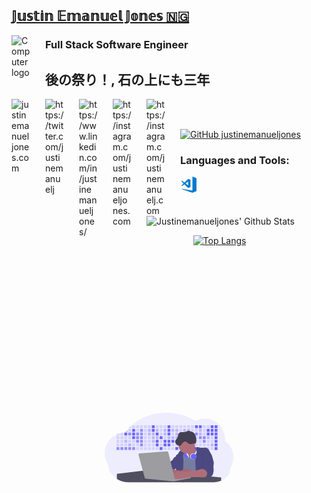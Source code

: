 ## [𝕁𝕦𝕤𝕥𝕚𝕟 𝔼𝕞𝕒𝕟𝕦𝕖𝕝 𝕁𝕠𝕟𝕖𝕤 🇳🇬](https://github.com/justinemanueljones?tab=repositories)

<img align="left" style="margin-right: 1.5rem;"
alt="Computer logo" 
width="30px" src="https://www.flaticon.com/svg/static/icons/svg/2920/2920277.svg"/> <h3>Full Stack Software Engineer 

## 後の祭り！, 石の上にも三年

[<img align="left" style="margin-right: 1.5rem;"
alt="justinemanueljones.com" 
width="30px" src="https://www.flaticon.com/svg/static/icons/svg/841/841364.svg"
/>][Website] 

[<img align="left" style="margin-right: 1.5rem;"
alt="https://twitter.com/justinemanuelj"
width="30px"  src="https://www.flaticon.com/svg/static/icons/svg/124/124021.svg" 
/>][Twitter]

[<img align="left" style="margin-right: 1.5rem;"
alt="https://www.linkedin.com/in/justinemanueljones/"
width="30px"  src="https://www.flaticon.com/svg/static/icons/svg/174/174857.svg" 
/>][LinkedIn]

[<img align="left" style="margin-right: 1.5rem;"
alt="https://instagram.com/justinemanueljones.com" 
width="30px"  src="https://www.flaticon.com/svg/static/icons/svg/174/174855.svg" 
/>][Instagram]

[<img align="left" style="margin-right: 1.5rem;"
alt="https://instagram.com/justinemanuelj.com" 
width="30px"  src="https://www.flaticon.com/svg/static/icons/svg/174/174855.svg" 
/>][Instagram2] <br/>
<br/>


[![GitHub justinemanueljones](https://img.shields.io/github/followers/justinemanueljones?label=Follow&style=social)](https://github.com/justinemanueljones)

### Languages and Tools:

<img align="left" alt="Visual Studio Code" width="26px" src="https://raw.githubusercontent.com/github/explore/80688e429a7d4ef2fca1e82350fe8e3517d3494d/topics/visual-studio-code/visual-studio-code.png" />

<img  alt="Justinemanueljones' Github Stats" src="https://github-readme-stats.vercel.app/api?username=justinemanueljones&show_icons=true&theme=dark" />

<div style="text-align:center">

[![Top Langs](https://github-readme-stats.vercel.app/api/top-langs/?username=justinemanueljones&layout=compact&theme=dark)](https://github.com/justinemanueljones/github-readme-stats)

<div/>

<svg width="206px" xmlns="http://www.w3.org/2000/svg" id="aa7bae02-e79e-4d6b-a496-aba15f39787c" data-name="Layer 1" width="1144" height="617.32" viewBox="0 0 1144 617.32" class="injected-svg modal__media modal__lg_media" data-src="https://42f2671d685f51e10fc6-b9fcecea3e50b3b59bdc28dead054ebc.ssl.cf5.rackcdn.com/illustrations/developer_activity_bv83.svg" xmlns:xlink="http://www.w3.org/1999/xlink"><title>developer activity</title><path d="M1172,537.57a181.92,181.92,0,0,1-6.85,49.6,180.06,180.06,0,0,1-19.27,44.28c0,50.1-33.82,93.4-82.91,114a167.3,167.3,0,0,1-64.73,12.8H245.17c-40.25,0-77.55-10.86-108.14-29.36A185.76,185.76,0,0,1,112.2,711c-34-29.22-55.08-69.6-55.08-114.2A180.5,180.5,0,0,1,28,498.08c0-73.36,43.39-136.44,105.55-164.29a174.52,174.52,0,0,1,25.51-9.12q4.63-1.26,9.36-2.26a175.39,175.39,0,0,1,25.51-3.5q4.65-.29,9.35-.33H205c3.46,0,6.89.12,10.3.32l1.12-1.9q2.06-3.44,4.22-6.81,3.9-6.14,8.18-12.1,4.48-6.29,9.35-12.38l.83-1q2.76-3.44,5.64-6.8,9-10.49,19-20.35c72.11-70.68,185.08-116.18,312.08-116.18,98.82,0,189.15,27.55,258.34,73.07A174.18,174.18,0,0,1,920,191.86c97.74,0,177,80.37,177,179.51a184.9,184.9,0,0,1-1,18.78A180,180,0,0,1,1172,537.57Z" transform="translate(-28 -141.34)" fill="#6c63ff" opacity="0.1" data-darkreader-inline-fill="" style="--darkreader-inline-fill:#080091;"></path><path d="M263.66,257.52v20.35h-19Q253.59,267.39,263.66,257.52Z" transform="translate(-28 -141.34)" fill="#6c63ff" opacity="0.2" data-darkreader-inline-fill="" style="--darkreader-inline-fill:#5f96ff;"></path><rect x="245.02" y="111.02" width="25.51" height="25.51" fill="#6c63ff" opacity="0.2" data-darkreader-inline-fill="" style="--darkreader-inline-fill:#5f96ff;"></rect><rect x="279.88" y="111.02" width="25.51" height="25.51" fill="#6c63ff" opacity="0.2" data-darkreader-inline-fill="" style="--darkreader-inline-fill:#5f96ff;"></rect><rect x="314.75" y="111.02" width="25.51" height="25.51" fill="#6c63ff" opacity="0.2" data-darkreader-inline-fill="" style="--darkreader-inline-fill:#5f96ff;"></rect><rect x="349.61" y="111.02" width="25.51" height="25.51" fill="#6c63ff" opacity="0.2" data-darkreader-inline-fill="" style="--darkreader-inline-fill:#5f96ff;"></rect><rect x="384.48" y="111.02" width="25.51" height="25.51" fill="#6c63ff" opacity="0.2" data-darkreader-inline-fill="" style="--darkreader-inline-fill:#5f96ff;"></rect><rect x="419.35" y="111.02" width="25.51" height="25.51" fill="#6c63ff" data-darkreader-inline-fill="" style="--darkreader-inline-fill:#5f96ff;"></rect><rect x="454.21" y="111.02" width="25.51" height="25.51" fill="#6c63ff" opacity="0.2" data-darkreader-inline-fill="" style="--darkreader-inline-fill:#5f96ff;"></rect><rect x="489.08" y="111.02" width="25.51" height="25.51" fill="#6c63ff" opacity="0.2" data-darkreader-inline-fill="" style="--darkreader-inline-fill:#5f96ff;"></rect><rect x="523.94" y="111.02" width="25.51" height="25.51" fill="#6c63ff" opacity="0.2" data-darkreader-inline-fill="" style="--darkreader-inline-fill:#5f96ff;"></rect><rect x="558.81" y="111.02" width="25.51" height="25.51" fill="#6c63ff" data-darkreader-inline-fill="" style="--darkreader-inline-fill:#5f96ff;"></rect><rect x="593.68" y="111.02" width="25.51" height="25.51" fill="#6c63ff" opacity="0.2" data-darkreader-inline-fill="" style="--darkreader-inline-fill:#5f96ff;"></rect><rect x="628.54" y="111.02" width="25.51" height="25.51" fill="#6c63ff" opacity="0.2" data-darkreader-inline-fill="" style="--darkreader-inline-fill:#5f96ff;"></rect><rect x="663.41" y="111.02" width="25.51" height="25.51" fill="#6c63ff" opacity="0.2" data-darkreader-inline-fill="" style="--darkreader-inline-fill:#5f96ff;"></rect><rect x="698.28" y="111.02" width="25.51" height="25.51" fill="#6c63ff" opacity="0.2" data-darkreader-inline-fill="" style="--darkreader-inline-fill:#5f96ff;"></rect><rect x="733.14" y="111.02" width="25.51" height="25.51" fill="#6c63ff" opacity="0.2" data-darkreader-inline-fill="" style="--darkreader-inline-fill:#5f96ff;"></rect><rect x="768.01" y="111.02" width="25.51" height="25.51" fill="#6c63ff" opacity="0.2" data-darkreader-inline-fill="" style="--darkreader-inline-fill:#5f96ff;"></rect><rect x="802.87" y="111.02" width="25.51" height="25.51" fill="#6c63ff" data-darkreader-inline-fill="" style="--darkreader-inline-fill:#5f96ff;"></rect><rect x="837.74" y="111.02" width="25.51" height="25.51" fill="#6c63ff" data-darkreader-inline-fill="" style="--darkreader-inline-fill:#5f96ff;"></rect><rect x="872.61" y="111.02" width="25.51" height="25.51" fill="#6c63ff" opacity="0.2" data-darkreader-inline-fill="" style="--darkreader-inline-fill:#5f96ff;"></rect><rect x="907.47" y="111.02" width="25.51" height="25.51" fill="#6c63ff" opacity="0.2" data-darkreader-inline-fill="" style="--darkreader-inline-fill:#5f96ff;"></rect><rect x="942.34" y="111.02" width="25.51" height="25.51" fill="#6c63ff" data-darkreader-inline-fill="" style="--darkreader-inline-fill:#5f96ff;"></rect><rect x="977.2" y="111.02" width="25.51" height="25.51" fill="#6c63ff" data-darkreader-inline-fill="" style="--darkreader-inline-fill:#5f96ff;"></rect><path d="M228.8,298.08v12.1h-8.18Q224.52,304,228.8,298.08Z" transform="translate(-28 -141.34)" fill="#6c63ff" data-darkreader-inline-fill="" style="--darkreader-inline-fill:#5f96ff;"></path><rect x="210.15" y="143.33" width="25.51" height="25.51" fill="#6c63ff" opacity="0.2" data-darkreader-inline-fill="" style="--darkreader-inline-fill:#5f96ff;"></rect><rect x="245.02" y="143.33" width="25.51" height="25.51" fill="#6c63ff" data-darkreader-inline-fill="" style="--darkreader-inline-fill:#5f96ff;"></rect><rect x="279.88" y="143.33" width="25.51" height="25.51" fill="#6c63ff" opacity="0.2" data-darkreader-inline-fill="" style="--darkreader-inline-fill:#5f96ff;"></rect><rect x="314.75" y="143.33" width="25.51" height="25.51" fill="#6c63ff" opacity="0.7" data-darkreader-inline-fill="" style="--darkreader-inline-fill:#5f96ff;"></rect><rect x="349.61" y="143.33" width="25.51" height="25.51" fill="#6c63ff" opacity="0.2" data-darkreader-inline-fill="" style="--darkreader-inline-fill:#5f96ff;"></rect><rect x="384.48" y="143.33" width="25.51" height="25.51" fill="#6c63ff" opacity="0.4" data-darkreader-inline-fill="" style="--darkreader-inline-fill:#5f96ff;"></rect><rect x="419.35" y="143.33" width="25.51" height="25.51" fill="#6c63ff" data-darkreader-inline-fill="" style="--darkreader-inline-fill:#5f96ff;"></rect><rect x="454.21" y="143.33" width="25.51" height="25.51" fill="#6c63ff" opacity="0.4" data-darkreader-inline-fill="" style="--darkreader-inline-fill:#5f96ff;"></rect><rect x="489.08" y="143.33" width="25.51" height="25.51" fill="#6c63ff" opacity="0.2" data-darkreader-inline-fill="" style="--darkreader-inline-fill:#5f96ff;"></rect><rect x="523.94" y="143.33" width="25.51" height="25.51" fill="#6c63ff" opacity="0.4" data-darkreader-inline-fill="" style="--darkreader-inline-fill:#5f96ff;"></rect><rect x="558.81" y="143.33" width="25.51" height="25.51" fill="#6c63ff" data-darkreader-inline-fill="" style="--darkreader-inline-fill:#5f96ff;"></rect><rect x="593.68" y="143.33" width="25.51" height="25.51" fill="#6c63ff" opacity="0.4" data-darkreader-inline-fill="" style="--darkreader-inline-fill:#5f96ff;"></rect><rect x="628.54" y="143.33" width="25.51" height="25.51" fill="#6c63ff" opacity="0.4" data-darkreader-inline-fill="" style="--darkreader-inline-fill:#5f96ff;"></rect><rect x="663.41" y="143.33" width="25.51" height="25.51" fill="#6c63ff" opacity="0.2" data-darkreader-inline-fill="" style="--darkreader-inline-fill:#5f96ff;"></rect><rect x="698.28" y="143.33" width="25.51" height="25.51" fill="#6c63ff" opacity="0.4" data-darkreader-inline-fill="" style="--darkreader-inline-fill:#5f96ff;"></rect><rect x="733.14" y="143.33" width="25.51" height="25.51" fill="#6c63ff" opacity="0.4" data-darkreader-inline-fill="" style="--darkreader-inline-fill:#5f96ff;"></rect><rect x="768.01" y="143.33" width="25.51" height="25.51" fill="#6c63ff" opacity="0.2" data-darkreader-inline-fill="" style="--darkreader-inline-fill:#5f96ff;"></rect><rect x="802.87" y="143.33" width="25.51" height="25.51" fill="#6c63ff" opacity="0.2" data-darkreader-inline-fill="" style="--darkreader-inline-fill:#5f96ff;"></rect><rect x="837.74" y="143.33" width="25.51" height="25.51" fill="#6c63ff" opacity="0.4" data-darkreader-inline-fill="" style="--darkreader-inline-fill:#5f96ff;"></rect><rect x="872.61" y="143.33" width="25.51" height="25.51" fill="#6c63ff" opacity="0.2" data-darkreader-inline-fill="" style="--darkreader-inline-fill:#5f96ff;"></rect><rect x="907.47" y="143.33" width="25.51" height="25.51" fill="#6c63ff" data-darkreader-inline-fill="" style="--darkreader-inline-fill:#5f96ff;"></rect><rect x="942.34" y="143.33" width="25.51" height="25.51" fill="#6c63ff" data-darkreader-inline-fill="" style="--darkreader-inline-fill:#5f96ff;"></rect><rect x="977.2" y="143.33" width="25.51" height="25.51" fill="#6c63ff" data-darkreader-inline-fill="" style="--darkreader-inline-fill:#5f96ff;"></rect><path d="M159.06,324.67V342.5H133.55v-8.71A174.52,174.52,0,0,1,159.06,324.67Z" transform="translate(-28 -141.34)" fill="#6c63ff" opacity="0.2" data-darkreader-inline-fill="" style="--darkreader-inline-fill:#5f96ff;"></path><polygon points="165.93 177.57 165.93 201.16 140.42 201.16 140.42 181.07 165.93 177.57" fill="#6c63ff" opacity="0.2" data-darkreader-inline-fill="" style="--darkreader-inline-fill:#5f96ff;"></polygon><rect x="175.28" y="175.65" width="25.51" height="25.51" fill="#6c63ff" data-darkreader-inline-fill="" style="--darkreader-inline-fill:#5f96ff;"></rect><rect x="210.15" y="175.65" width="25.51" height="25.51" fill="#6c63ff" opacity="0.7" data-darkreader-inline-fill="" style="--darkreader-inline-fill:#5f96ff;"></rect><rect x="245.02" y="175.65" width="25.51" height="25.51" fill="#6c63ff" data-darkreader-inline-fill="" style="--darkreader-inline-fill:#5f96ff;"></rect><rect x="279.88" y="175.65" width="25.51" height="25.51" fill="#6c63ff" opacity="0.7" data-darkreader-inline-fill="" style="--darkreader-inline-fill:#5f96ff;"></rect><rect x="314.75" y="175.65" width="25.51" height="25.51" fill="#6c63ff" opacity="0.7" data-darkreader-inline-fill="" style="--darkreader-inline-fill:#5f96ff;"></rect><rect x="349.61" y="175.65" width="25.51" height="25.51" fill="#6c63ff" opacity="0.2" data-darkreader-inline-fill="" style="--darkreader-inline-fill:#5f96ff;"></rect><rect x="384.48" y="175.65" width="25.51" height="25.51" fill="#6c63ff" opacity="0.4" data-darkreader-inline-fill="" style="--darkreader-inline-fill:#5f96ff;"></rect><rect x="419.35" y="175.65" width="25.51" height="25.51" fill="#6c63ff" opacity="0.4" data-darkreader-inline-fill="" style="--darkreader-inline-fill:#5f96ff;"></rect><rect x="454.21" y="175.65" width="25.51" height="25.51" fill="#6c63ff" data-darkreader-inline-fill="" style="--darkreader-inline-fill:#5f96ff;"></rect><rect x="489.08" y="175.65" width="25.51" height="25.51" fill="#6c63ff" opacity="0.2" data-darkreader-inline-fill="" style="--darkreader-inline-fill:#5f96ff;"></rect><rect x="523.94" y="175.65" width="25.51" height="25.51" fill="#6c63ff" opacity="0.4" data-darkreader-inline-fill="" style="--darkreader-inline-fill:#5f96ff;"></rect><rect x="558.81" y="175.65" width="25.51" height="25.51" fill="#6c63ff" data-darkreader-inline-fill="" style="--darkreader-inline-fill:#5f96ff;"></rect><rect x="593.68" y="175.65" width="25.51" height="25.51" fill="#6c63ff" opacity="0.2" data-darkreader-inline-fill="" style="--darkreader-inline-fill:#5f96ff;"></rect><rect x="628.54" y="175.65" width="25.51" height="25.51" fill="#6c63ff" opacity="0.4" data-darkreader-inline-fill="" style="--darkreader-inline-fill:#5f96ff;"></rect><rect x="663.41" y="175.65" width="25.51" height="25.51" fill="#6c63ff" opacity="0.2" data-darkreader-inline-fill="" style="--darkreader-inline-fill:#5f96ff;"></rect><rect x="698.28" y="175.65" width="25.51" height="25.51" fill="#6c63ff" data-darkreader-inline-fill="" style="--darkreader-inline-fill:#5f96ff;"></rect><rect x="733.14" y="175.65" width="25.51" height="25.51" fill="#6c63ff" opacity="0.2" data-darkreader-inline-fill="" style="--darkreader-inline-fill:#5f96ff;"></rect><rect x="768.01" y="175.65" width="25.51" height="25.51" fill="#6c63ff" opacity="0.7" data-darkreader-inline-fill="" style="--darkreader-inline-fill:#5f96ff;"></rect><rect x="802.87" y="175.65" width="25.51" height="25.51" fill="#6c63ff" opacity="0.7" data-darkreader-inline-fill="" style="--darkreader-inline-fill:#5f96ff;"></rect><rect x="837.74" y="175.65" width="25.51" height="25.51" fill="#6c63ff" opacity="0.4" data-darkreader-inline-fill="" style="--darkreader-inline-fill:#5f96ff;"></rect><rect x="872.61" y="175.65" width="25.51" height="25.51" fill="#6c63ff" opacity="0.2" data-darkreader-inline-fill="" style="--darkreader-inline-fill:#5f96ff;"></rect><rect x="907.47" y="175.65" width="25.51" height="25.51" fill="#6c63ff" data-darkreader-inline-fill="" style="--darkreader-inline-fill:#5f96ff;"></rect><rect x="942.34" y="175.65" width="25.51" height="25.51" fill="#6c63ff" data-darkreader-inline-fill="" style="--darkreader-inline-fill:#5f96ff;"></rect><rect x="977.2" y="175.65" width="25.51" height="25.51" fill="#6c63ff" data-darkreader-inline-fill="" style="--darkreader-inline-fill:#5f96ff;"></rect><rect x="105.55" y="207.96" width="25.51" height="25.51" fill="#6c63ff" opacity="0.2" data-darkreader-inline-fill="" style="--darkreader-inline-fill:#5f96ff;"></rect><rect x="140.42" y="207.96" width="25.51" height="25.51" fill="#6c63ff" opacity="0.2" data-darkreader-inline-fill="" style="--darkreader-inline-fill:#5f96ff;"></rect><rect x="175.28" y="207.96" width="25.51" height="25.51" fill="#6c63ff" opacity="0.2" data-darkreader-inline-fill="" style="--darkreader-inline-fill:#5f96ff;"></rect><rect x="210.15" y="207.96" width="25.51" height="25.51" fill="#6c63ff" opacity="0.2" data-darkreader-inline-fill="" style="--darkreader-inline-fill:#5f96ff;"></rect><rect x="245.02" y="207.96" width="25.51" height="25.51" fill="#6c63ff" data-darkreader-inline-fill="" style="--darkreader-inline-fill:#5f96ff;"></rect><rect x="279.88" y="207.96" width="25.51" height="25.51" fill="#6c63ff" opacity="0.7" data-darkreader-inline-fill="" style="--darkreader-inline-fill:#5f96ff;"></rect><rect x="314.75" y="207.96" width="25.51" height="25.51" fill="#6c63ff" opacity="0.7" data-darkreader-inline-fill="" style="--darkreader-inline-fill:#5f96ff;"></rect><rect x="349.61" y="207.96" width="25.51" height="25.51" fill="#6c63ff" opacity="0.2" data-darkreader-inline-fill="" style="--darkreader-inline-fill:#5f96ff;"></rect><rect x="384.48" y="207.96" width="25.51" height="25.51" fill="#6c63ff" opacity="0.2" data-darkreader-inline-fill="" style="--darkreader-inline-fill:#5f96ff;"></rect><rect x="419.35" y="207.96" width="25.51" height="25.51" fill="#6c63ff" opacity="0.4" data-darkreader-inline-fill="" style="--darkreader-inline-fill:#5f96ff;"></rect><rect x="454.21" y="207.96" width="25.51" height="25.51" fill="#6c63ff" opacity="0.4" data-darkreader-inline-fill="" style="--darkreader-inline-fill:#5f96ff;"></rect><rect x="489.08" y="207.96" width="25.51" height="25.51" fill="#6c63ff" data-darkreader-inline-fill="" style="--darkreader-inline-fill:#5f96ff;"></rect><rect x="523.94" y="207.96" width="25.51" height="25.51" fill="#6c63ff" opacity="0.2" data-darkreader-inline-fill="" style="--darkreader-inline-fill:#5f96ff;"></rect><rect x="558.81" y="207.96" width="25.51" height="25.51" fill="#6c63ff" opacity="0.4" data-darkreader-inline-fill="" style="--darkreader-inline-fill:#5f96ff;"></rect><rect x="593.68" y="207.96" width="25.51" height="25.51" fill="#6c63ff" opacity="0.4" data-darkreader-inline-fill="" style="--darkreader-inline-fill:#5f96ff;"></rect><rect x="628.54" y="207.96" width="25.51" height="25.51" fill="#6c63ff" opacity="0.4" data-darkreader-inline-fill="" style="--darkreader-inline-fill:#5f96ff;"></rect><rect x="663.41" y="207.96" width="25.51" height="25.51" fill="#6c63ff" opacity="0.4" data-darkreader-inline-fill="" style="--darkreader-inline-fill:#5f96ff;"></rect><rect x="698.28" y="207.96" width="25.51" height="25.51" fill="#6c63ff" opacity="0.2" data-darkreader-inline-fill="" style="--darkreader-inline-fill:#5f96ff;"></rect><rect x="733.14" y="207.96" width="25.51" height="25.51" fill="#6c63ff" opacity="0.2" data-darkreader-inline-fill="" style="--darkreader-inline-fill:#5f96ff;"></rect><rect x="768.01" y="207.96" width="25.51" height="25.51" fill="#6c63ff" opacity="0.2" data-darkreader-inline-fill="" style="--darkreader-inline-fill:#5f96ff;"></rect><rect x="802.87" y="207.96" width="25.51" height="25.51" fill="#6c63ff" opacity="0.2" data-darkreader-inline-fill="" style="--darkreader-inline-fill:#5f96ff;"></rect><rect x="837.74" y="207.96" width="25.51" height="25.51" fill="#6c63ff" opacity="0.7" data-darkreader-inline-fill="" style="--darkreader-inline-fill:#5f96ff;"></rect><rect x="872.61" y="207.96" width="25.51" height="25.51" fill="#6c63ff" opacity="0.7" data-darkreader-inline-fill="" style="--darkreader-inline-fill:#5f96ff;"></rect><rect x="907.47" y="207.96" width="25.51" height="25.51" fill="#6c63ff" opacity="0.4" data-darkreader-inline-fill="" style="--darkreader-inline-fill:#5f96ff;"></rect><rect x="942.34" y="207.96" width="25.51" height="25.51" fill="#6c63ff" opacity="0.2" data-darkreader-inline-fill="" style="--darkreader-inline-fill:#5f96ff;"></rect><rect x="977.2" y="207.96" width="25.51" height="25.51" fill="#6c63ff" data-darkreader-inline-fill="" style="--darkreader-inline-fill:#5f96ff;"></rect><rect x="105.55" y="240.28" width="25.51" height="25.51" fill="#6c63ff" opacity="0.2" data-darkreader-inline-fill="" style="--darkreader-inline-fill:#5f96ff;"></rect><rect x="140.42" y="240.28" width="25.51" height="25.51" fill="#6c63ff" opacity="0.2" data-darkreader-inline-fill="" style="--darkreader-inline-fill:#5f96ff;"></rect><rect x="175.28" y="240.28" width="25.51" height="25.51" fill="#6c63ff" opacity="0.4" data-darkreader-inline-fill="" style="--darkreader-inline-fill:#5f96ff;"></rect><rect x="210.15" y="240.28" width="25.51" height="25.51" fill="#6c63ff" opacity="0.2" data-darkreader-inline-fill="" style="--darkreader-inline-fill:#5f96ff;"></rect><rect x="245.02" y="240.28" width="25.51" height="25.51" fill="#6c63ff" opacity="0.2" data-darkreader-inline-fill="" style="--darkreader-inline-fill:#5f96ff;"></rect><rect x="279.88" y="240.28" width="25.51" height="25.51" fill="#6c63ff" opacity="0.7" data-darkreader-inline-fill="" style="--darkreader-inline-fill:#5f96ff;"></rect><rect x="314.75" y="240.28" width="25.51" height="25.51" fill="#6c63ff" opacity="0.7" data-darkreader-inline-fill="" style="--darkreader-inline-fill:#5f96ff;"></rect><rect x="349.61" y="240.28" width="25.51" height="25.51" fill="#6c63ff" opacity="0.2" data-darkreader-inline-fill="" style="--darkreader-inline-fill:#5f96ff;"></rect><rect x="384.48" y="240.28" width="25.51" height="25.51" fill="#6c63ff" opacity="0.2" data-darkreader-inline-fill="" style="--darkreader-inline-fill:#5f96ff;"></rect><rect x="419.35" y="240.28" width="25.51" height="25.51" fill="#6c63ff" opacity="0.4" data-darkreader-inline-fill="" style="--darkreader-inline-fill:#5f96ff;"></rect><rect x="454.21" y="240.28" width="25.51" height="25.51" fill="#6c63ff" data-darkreader-inline-fill="" style="--darkreader-inline-fill:#5f96ff;"></rect><rect x="489.08" y="240.28" width="25.51" height="25.51" fill="#6c63ff" opacity="0.2" data-darkreader-inline-fill="" style="--darkreader-inline-fill:#5f96ff;"></rect><rect x="523.94" y="240.28" width="25.51" height="25.51" fill="#6c63ff" data-darkreader-inline-fill="" style="--darkreader-inline-fill:#5f96ff;"></rect><rect x="558.81" y="240.28" width="25.51" height="25.51" fill="#6c63ff" data-darkreader-inline-fill="" style="--darkreader-inline-fill:#5f96ff;"></rect><rect x="593.68" y="240.28" width="25.51" height="25.51" fill="#6c63ff" data-darkreader-inline-fill="" style="--darkreader-inline-fill:#5f96ff;"></rect><rect x="628.54" y="240.28" width="25.51" height="25.51" fill="#6c63ff" opacity="0.2" data-darkreader-inline-fill="" style="--darkreader-inline-fill:#5f96ff;"></rect><rect x="663.41" y="240.28" width="25.51" height="25.51" fill="#6c63ff" data-darkreader-inline-fill="" style="--darkreader-inline-fill:#5f96ff;"></rect><rect x="698.28" y="240.28" width="25.51" height="25.51" fill="#6c63ff" opacity="0.2" data-darkreader-inline-fill="" style="--darkreader-inline-fill:#5f96ff;"></rect><rect x="733.14" y="240.28" width="25.51" height="25.51" fill="#6c63ff" opacity="0.2" data-darkreader-inline-fill="" style="--darkreader-inline-fill:#5f96ff;"></rect><rect x="768.01" y="240.28" width="25.51" height="25.51" fill="#6c63ff" opacity="0.2" data-darkreader-inline-fill="" style="--darkreader-inline-fill:#5f96ff;"></rect><rect x="802.87" y="240.28" width="25.51" height="25.51" fill="#6c63ff" opacity="0.2" data-darkreader-inline-fill="" style="--darkreader-inline-fill:#5f96ff;"></rect><rect x="837.74" y="240.28" width="25.51" height="25.51" fill="#6c63ff" opacity="0.2" data-darkreader-inline-fill="" style="--darkreader-inline-fill:#5f96ff;"></rect><rect x="872.61" y="240.28" width="25.51" height="25.51" fill="#6c63ff" opacity="0.7" data-darkreader-inline-fill="" style="--darkreader-inline-fill:#5f96ff;"></rect><rect x="907.47" y="240.28" width="25.51" height="25.51" fill="#6c63ff" opacity="0.2" data-darkreader-inline-fill="" style="--darkreader-inline-fill:#5f96ff;"></rect><rect x="942.34" y="240.28" width="25.51" height="25.51" fill="#6c63ff" opacity="0.2" data-darkreader-inline-fill="" style="--darkreader-inline-fill:#5f96ff;"></rect><rect x="977.2" y="240.28" width="25.51" height="25.51" fill="#6c63ff" data-darkreader-inline-fill="" style="--darkreader-inline-fill:#5f96ff;"></rect><rect x="105.55" y="272.59" width="25.51" height="25.51" fill="#6c63ff" opacity="0.2" data-darkreader-inline-fill="" style="--darkreader-inline-fill:#5f96ff;"></rect><rect x="140.42" y="272.59" width="25.51" height="25.51" fill="#6c63ff" opacity="0.2" data-darkreader-inline-fill="" style="--darkreader-inline-fill:#5f96ff;"></rect><rect x="175.28" y="272.59" width="25.51" height="25.51" fill="#6c63ff" opacity="0.2" data-darkreader-inline-fill="" style="--darkreader-inline-fill:#5f96ff;"></rect><rect x="210.15" y="272.59" width="25.51" height="25.51" fill="#6c63ff" opacity="0.4" data-darkreader-inline-fill="" style="--darkreader-inline-fill:#5f96ff;"></rect><rect x="245.02" y="272.59" width="25.51" height="25.51" fill="#6c63ff" opacity="0.2" data-darkreader-inline-fill="" style="--darkreader-inline-fill:#5f96ff;"></rect><rect x="279.88" y="272.59" width="25.51" height="25.51" fill="#6c63ff" opacity="0.2" data-darkreader-inline-fill="" style="--darkreader-inline-fill:#5f96ff;"></rect><rect x="314.75" y="272.59" width="25.51" height="25.51" fill="#6c63ff" opacity="0.7" data-darkreader-inline-fill="" style="--darkreader-inline-fill:#5f96ff;"></rect><rect x="349.61" y="272.59" width="25.51" height="25.51" fill="#6c63ff" opacity="0.2" data-darkreader-inline-fill="" style="--darkreader-inline-fill:#5f96ff;"></rect><rect x="384.48" y="272.59" width="25.51" height="25.51" fill="#6c63ff" opacity="0.2" data-darkreader-inline-fill="" style="--darkreader-inline-fill:#5f96ff;"></rect><rect x="419.35" y="272.59" width="25.51" height="25.51" fill="#6c63ff" opacity="0.2" data-darkreader-inline-fill="" style="--darkreader-inline-fill:#5f96ff;"></rect><rect x="454.21" y="272.59" width="25.51" height="25.51" fill="#6c63ff" data-darkreader-inline-fill="" style="--darkreader-inline-fill:#5f96ff;"></rect><rect x="489.08" y="272.59" width="25.51" height="25.51" fill="#6c63ff" opacity="0.2" data-darkreader-inline-fill="" style="--darkreader-inline-fill:#5f96ff;"></rect><rect x="523.94" y="272.59" width="25.51" height="25.51" fill="#6c63ff" data-darkreader-inline-fill="" style="--darkreader-inline-fill:#5f96ff;"></rect><rect x="558.81" y="272.59" width="25.51" height="25.51" fill="#6c63ff" data-darkreader-inline-fill="" style="--darkreader-inline-fill:#5f96ff;"></rect><rect x="593.68" y="272.59" width="25.51" height="25.51" fill="#6c63ff" opacity="0.2" data-darkreader-inline-fill="" style="--darkreader-inline-fill:#5f96ff;"></rect><rect x="628.54" y="272.59" width="25.51" height="25.51" fill="#6c63ff" opacity="0.2" data-darkreader-inline-fill="" style="--darkreader-inline-fill:#5f96ff;"></rect><rect x="663.41" y="272.59" width="25.51" height="25.51" fill="#6c63ff" opacity="0.2" data-darkreader-inline-fill="" style="--darkreader-inline-fill:#5f96ff;"></rect><rect x="698.28" y="272.59" width="25.51" height="25.51" fill="#6c63ff" opacity="0.2" data-darkreader-inline-fill="" style="--darkreader-inline-fill:#5f96ff;"></rect><rect x="733.14" y="272.59" width="25.51" height="25.51" fill="#6c63ff" opacity="0.2" data-darkreader-inline-fill="" style="--darkreader-inline-fill:#5f96ff;"></rect><rect x="768.01" y="272.59" width="25.51" height="25.51" fill="#6c63ff" opacity="0.2" data-darkreader-inline-fill="" style="--darkreader-inline-fill:#5f96ff;"></rect><rect x="802.87" y="272.59" width="25.51" height="25.51" fill="#6c63ff" opacity="0.2" data-darkreader-inline-fill="" style="--darkreader-inline-fill:#5f96ff;"></rect><rect x="837.74" y="272.59" width="25.51" height="25.51" fill="#6c63ff" opacity="0.2" data-darkreader-inline-fill="" style="--darkreader-inline-fill:#5f96ff;"></rect><rect x="872.61" y="272.59" width="25.51" height="25.51" fill="#6c63ff" opacity="0.2" data-darkreader-inline-fill="" style="--darkreader-inline-fill:#5f96ff;"></rect><rect x="907.47" y="272.59" width="25.51" height="25.51" fill="#6c63ff" opacity="0.2" data-darkreader-inline-fill="" style="--darkreader-inline-fill:#5f96ff;"></rect><rect x="942.34" y="272.59" width="25.51" height="25.51" fill="#6c63ff" opacity="0.4" data-darkreader-inline-fill="" style="--darkreader-inline-fill:#5f96ff;"></rect><rect x="977.2" y="272.59" width="25.51" height="25.51" fill="#6c63ff" data-darkreader-inline-fill="" style="--darkreader-inline-fill:#5f96ff;"></rect><rect x="105.55" y="304.91" width="25.51" height="25.51" fill="#6c63ff" opacity="0.7" data-darkreader-inline-fill="" style="--darkreader-inline-fill:#5f96ff;"></rect><rect x="140.42" y="304.91" width="25.51" height="25.51" fill="#6c63ff" opacity="0.7" data-darkreader-inline-fill="" style="--darkreader-inline-fill:#5f96ff;"></rect><rect x="175.28" y="304.91" width="25.51" height="25.51" fill="#6c63ff" opacity="0.7" data-darkreader-inline-fill="" style="--darkreader-inline-fill:#5f96ff;"></rect><rect x="210.15" y="304.91" width="25.51" height="25.51" fill="#6c63ff" opacity="0.7" data-darkreader-inline-fill="" style="--darkreader-inline-fill:#5f96ff;"></rect><rect x="245.02" y="304.91" width="25.51" height="25.51" fill="#6c63ff" opacity="0.7" data-darkreader-inline-fill="" style="--darkreader-inline-fill:#5f96ff;"></rect><rect x="279.88" y="304.91" width="25.51" height="25.51" fill="#6c63ff" opacity="0.2" data-darkreader-inline-fill="" style="--darkreader-inline-fill:#5f96ff;"></rect><rect x="314.75" y="304.91" width="25.51" height="25.51" fill="#6c63ff" opacity="0.2" data-darkreader-inline-fill="" style="--darkreader-inline-fill:#5f96ff;"></rect><rect x="349.61" y="304.91" width="25.51" height="25.51" fill="#6c63ff" opacity="0.2" data-darkreader-inline-fill="" style="--darkreader-inline-fill:#5f96ff;"></rect><rect x="384.48" y="304.91" width="25.51" height="25.51" fill="#6c63ff" opacity="0.2" data-darkreader-inline-fill="" style="--darkreader-inline-fill:#5f96ff;"></rect><rect x="419.35" y="304.91" width="25.51" height="25.51" fill="#6c63ff" opacity="0.2" data-darkreader-inline-fill="" style="--darkreader-inline-fill:#5f96ff;"></rect><rect x="454.21" y="304.91" width="25.51" height="25.51" fill="#6c63ff" opacity="0.2" data-darkreader-inline-fill="" style="--darkreader-inline-fill:#5f96ff;"></rect><rect x="489.08" y="304.91" width="25.51" height="25.51" fill="#6c63ff" data-darkreader-inline-fill="" style="--darkreader-inline-fill:#5f96ff;"></rect><rect x="523.94" y="304.91" width="25.51" height="25.51" fill="#6c63ff" opacity="0.2" data-darkreader-inline-fill="" style="--darkreader-inline-fill:#5f96ff;"></rect><rect x="558.81" y="304.91" width="25.51" height="25.51" fill="#6c63ff" opacity="0.2" data-darkreader-inline-fill="" style="--darkreader-inline-fill:#5f96ff;"></rect><rect x="593.68" y="304.91" width="25.51" height="25.51" fill="#6c63ff" opacity="0.2" data-darkreader-inline-fill="" style="--darkreader-inline-fill:#5f96ff;"></rect><rect x="628.54" y="304.91" width="25.51" height="25.51" fill="#6c63ff" data-darkreader-inline-fill="" style="--darkreader-inline-fill:#5f96ff;"></rect><rect x="663.41" y="304.91" width="25.51" height="25.51" fill="#6c63ff" opacity="0.2" data-darkreader-inline-fill="" style="--darkreader-inline-fill:#5f96ff;"></rect><rect x="698.28" y="304.91" width="25.51" height="25.51" fill="#6c63ff" opacity="0.2" data-darkreader-inline-fill="" style="--darkreader-inline-fill:#5f96ff;"></rect><rect x="733.14" y="304.91" width="25.51" height="25.51" fill="#6c63ff" opacity="0.2" data-darkreader-inline-fill="" style="--darkreader-inline-fill:#5f96ff;"></rect><rect x="768.01" y="304.91" width="25.51" height="25.51" fill="#6c63ff" opacity="0.2" data-darkreader-inline-fill="" style="--darkreader-inline-fill:#5f96ff;"></rect><rect x="802.87" y="304.91" width="25.51" height="25.51" fill="#6c63ff" opacity="0.2" data-darkreader-inline-fill="" style="--darkreader-inline-fill:#5f96ff;"></rect><rect x="837.74" y="304.91" width="25.51" height="25.51" fill="#6c63ff" opacity="0.2" data-darkreader-inline-fill="" style="--darkreader-inline-fill:#5f96ff;"></rect><rect x="872.61" y="304.91" width="25.51" height="25.51" fill="#6c63ff" opacity="0.2" data-darkreader-inline-fill="" style="--darkreader-inline-fill:#5f96ff;"></rect><rect x="907.47" y="304.91" width="25.51" height="25.51" fill="#6c63ff" opacity="0.2" data-darkreader-inline-fill="" style="--darkreader-inline-fill:#5f96ff;"></rect><rect x="942.34" y="304.91" width="25.51" height="25.51" fill="#6c63ff" opacity="0.2" data-darkreader-inline-fill="" style="--darkreader-inline-fill:#5f96ff;"></rect><rect x="977.2" y="304.91" width="25.51" height="25.51" fill="#6c63ff" data-darkreader-inline-fill="" style="--darkreader-inline-fill:#5f96ff;"></rect><circle cx="734.52" cy="363.89" r="34.87" fill="#767d9f" data-darkreader-inline-fill="" style="--darkreader-inline-fill:#9e9689;"></circle><path d="M760.71,460.87q5.22,22.78,8.86,45.9c.73,4.58,1.38,9.41-.28,13.74-1.39,3.61-4.22,6.43-6.44,9.59s-3.9,7.21-2.55,10.83,5.29,5.6,9.05,6.62c10.76,2.9,22.23.79,32.94-2.35a53.29,53.29,0,0,0,13.81-5.72c4.54-2.88,8.26-6.88,11.68-11,15.61-18.93,25.83-41.65,35.45-64.23a39.12,39.12,0,0,1-33.11-13.34c-3.94-4.63-6.83-11.08-4.61-16.74-6.51,3.57-14.24,3.81-21.25,6.25a75.49,75.49,0,0,0-12.5,6.15q-7.18,4.15-14.28,8.46C772.07,458.29,767,461.19,760.71,460.87Z" transform="translate(-28 -141.34)" fill="#ae6e79" data-darkreader-inline-fill="" style="--darkreader-inline-fill:#78434c;"></path><path d="M833.64,487.05c-6.11,11.89-14.06,23.32-25.41,30.4s-26.63,9-38,2c-5.6-3.42-9.84-8.62-14.73-13s-11-8.13-17.57-7.56c-7.24.63-12.91,6.28-17.76,11.69-7.36,8.22-14.47,16.79-19.68,26.52-10,18.7-12.37,40.56-11.93,61.76s3.51,42.29,3.58,63.49c.1,26.08-4.32,51.95-8.79,77.64,41.1-5.06,82.25,6,123.44,10.19,26.36,2.71,52.92,2.65,79.42,2.58,4.66,0,9.62-.12,13.5-2.7a18.2,18.2,0,0,0,5.59-6.64c3.66-6.75,5.13-14.45,6.15-22.06,2.59-19.22,2.67-38.68,2.74-58.08.18-47,.35-94.17-5.62-140.8-1.47-11.47-3.35-23-7.75-33.73s-11.58-20.6-21.62-26.35c-6.45-3.7-21.4-10.14-29-6.41C841.67,460.15,837.73,479.09,833.64,487.05Z" transform="translate(-28 -141.34)" fill="#767d9f" data-darkreader-inline-fill="" style="--darkreader-inline-fill:#4f5470;"></path><path d="M836.68,619.77c-1.55-29-7.86-59.95,5.57-85.69,3.3-6.32-8.54-14.21-4.88-20.33a92.08,92.08,0,0,0,10.06-23.93c.76-2.89,1.37-5.95.65-8.85-1.33-5.29-6.56-8.44-11-11.66-4.9-3.56-7.42-14.41-9-20.28s12.57,1.2,18.26-.89c7.9-2.89,17.94-1.07,25.82,1.86,4.4,1.62,9.18,1.76,13.87,1.88,9.11.24,18.25.47,27.29-.65,4.06-.51,8.13-1.28,12.21-1.05,10.41.59,19.46,7.71,25.62,16.13s10.08,18.23,15.13,27.35c4.21,7.6,9.23,14.78,12.82,22.69,3.18,7,5.19,14.52,7.18,22l5.13,19.19a25.58,25.58,0,0,1,1.26,8.51c-.26,3.07-1.62,5.93-3,8.66A164.12,164.12,0,0,1,971,603.2c-10.79,13.23-23.89,25.16-30.3,41-2.5,6.17-3.89,12.73-5.16,19.27a707.94,707.94,0,0,0-10.9,79.15,174.2,174.2,0,0,0-36.52-12.21,177.61,177.61,0,0,0-19-3c-5.59-.58-12.8.52-18.12-1-8.9-2.53-9.88-17.58-11.23-25.46-2.16-12.55-2.59-25.32-2.67-38C837,648.53,837.45,634.14,836.68,619.77Z" transform="translate(-28 -141.34)" fill="#4c4981" data-darkreader-inline-fill="" style="--darkreader-inline-fill:#3d3a67;"></path><path d="M641.23,565.54c4.21,24,8.85,48.07,18,70.62-.23.22-.46.42-.69.62-.81.69-1.65,1.34-2.53,2-2.05,1.44-4.3,2.66-6,4.54a8,8,0,0,0-1.5,2.45,5.48,5.48,0,0,0,0,4.47c-4.77,2.11-10.31,1.46-15.66,1.26-4.61-.17-9.08,0-12.78,2.53-5.14,3.54-6.69,10.34-7.52,16.52q-.46,3.38-.79,6.77-.32,3.15-.52,6.32a188.61,188.61,0,0,0-.19,21q.08,1.92.21,3.84c-16.34-.39-31.23-8.91-45.32-17.19-3.22-1.89-6.54-3.88-8.63-7A15.8,15.8,0,0,1,555,674c0-.51.09-1,.16-1.52a41.58,41.58,0,0,1,2.29-8.68,107.2,107.2,0,0,1,19.19-32.65c3.58-4.18,7.61-8.27,9.28-13.52.73-2.29,1-4.72,1.74-7,3.32-9.88,15.3-14.55,19.4-24.14,1-2.29,1.46-4.8,2.7-7a17.63,17.63,0,0,1,4.25-4.75c.73-.61,1.49-1.2,2.24-1.79q10.54-8.26,20.31-17.45,1.82-1.71,3.6-3.46A59.48,59.48,0,0,0,641.23,565.54Z" transform="translate(-28 -141.34)" fill="#4c4981" data-darkreader-inline-fill="" style="--darkreader-inline-fill:#3d3a67;"></path><path d="M742,494.56c-1.44,1.52-3,2.95-4.53,4.37l-.41.37-1.62,1.5a39,39,0,0,0-7.55,8.79l-.17.28c-5.1,9.13-3.21,20.37-1.79,30.74a261.55,261.55,0,0,1,2.37,39c-.26,18-2.38,35.88-2.42,53.86,0,4.08.09,8.15.27,12.23.29,6.63.79,13.25,1.39,19.87.65,7.26,1.43,14.51,2.16,21.76.58,5.61,1.13,11.21,1.59,16.81.23,2.9.45,5.79.63,8.69.21,3.4.38,6.81.48,10.21h0c.07,2.16.11,4.31.11,6.47,0,1.23,0,2.45,0,3.67q0,3.51-.19,7-.2,4.49-.61,9c-.31,3.27-.86,6.84-3.16,9.14-.14.14-.29.27-.44.4l-3.24-.4a332.72,332.72,0,0,0-67.3-1.2c.49-3.38.94-6.75,1.38-10.14.2-1.6.4-3.21.59-4.82q.33-2.76.63-5.52c.23-2,.44-4,.64-6q.78-7.73,1.37-15.47.87-11.29,1.32-22.62.22-5.41.34-10.83.17-6.72.16-13.45,0-6.54-.11-13.1c0-1.44-.06-2.88-.18-4.31a27.35,27.35,0,0,0-.53-3.83,49.87,49.87,0,0,0-3-8.48c-.22-.52-.43-1-.64-1.55-.12-.27-.23-.55-.34-.82,5.76-5.13,9.86-12,13.8-18.76,6.39-10.89,12.93-22.26,14-34.84s-5.18-26.71-17.2-30.55c-3.27-1-6.73-1.28-10.1-1.87-3.18-.56-9.81-1.83-13.49-4.11q-3,3.08-6,6.05a22.15,22.15,0,0,1,2.17-8.71l1.42.07a2.71,2.71,0,0,1-.16-1c0-1.07.74-2.28,2.32-3.62,4.71-4,12.12-4.89,15.09-10.3,1.24-2.25,1.45-4.93,2.45-7.29,2.87-6.73,11.11-9.21,16.07-14.59s6.2-13,10.21-19a28.62,28.62,0,0,1,12-10c.4-.19.81-.38,1.22-.55,8.3-3.55,18.16-4.36,26.76-4.34,3.34,0,12,.1,16.24,1.79a5.32,5.32,0,0,1,1.85,1.13C752.37,480.61,745.34,491,742,494.56Z" transform="translate(-28 -141.34)" fill="#4c4981" data-darkreader-inline-fill="" style="--darkreader-inline-fill:#3d3a67;"></path><path d="M642.72,542.69a60.88,60.88,0,0,1,46.74,4.87c7.2,4,13.66,9.58,17.62,16.78,5.95,10.8,5.69,23.82,5.27,36.15-.21,6.17-.48,12.56-3.2,18.1C706,625,700.06,629.4,694,633a42.24,42.24,0,0,1-12.32,5.33c-6.72,1.46-13.7.22-20.47-1-7.36-1.36-15.26-3-20.37-8.48-3-3.18-4.64-7.31-6.26-11.35q-3.49-8.75-7-17.48c-4.05-10.11-5.42-18.52-.07-28.37,2.43-4.49,5.4-8.69,7.8-13.21C636.51,556.14,640.81,543.28,642.72,542.69Z" transform="translate(-28 -141.34)" fill="#4c4981" data-darkreader-inline-fill="" style="--darkreader-inline-fill:#91a1c1;"></path><path d="M1063,715.56v29.9a167.3,167.3,0,0,1-64.73,12.8H728.58c-.14.14-.29.27-.44.4l-3.24-.4H245.17c-40.25,0-77.55-10.86-108.14-29.36V683.25l230.72-26.63.18,0L502.29,668l34.77,3,18.06,1.53,37.38,3.17,19.23,1.63,28,2.38,3.94.33,20.18,1.71L691.23,684l38.5,3.26,64.18,5.45,45.15,3.83,74.14,6.29,14.1,1.19,1.52.13,1.32.11,18.62,1.58,20.44,1.74,2.37.2Z" transform="translate(-28 -141.34)" fill="#504f60" data-darkreader-inline-fill="" style="--darkreader-inline-fill:#42474a;"></path><polygon points="764 573.12 474.86 523.77 463.65 580.46 596.19 596.33 637 601.44 749.26 579.33 764 573.12" fill="#9c9ca1" data-darkreader-inline-fill="" style="--darkreader-inline-fill:#4e5558;"></polygon><path d="M642.33,739.94l144.86-27.23a5,5,0,0,1,5.94,4.93h0a5,5,0,0,1-4.09,4.93L647.57,749.06Z" transform="translate(-28 -141.34)" fill="#9c9ca1" data-darkreader-inline-fill="" style="--darkreader-inline-fill:#4e5558;"></path><path d="M705.17,654.31c4.51-.42,9.08-1.13,13.14-3.13,5-2.49,8.89-6.78,13.52-9.94,10.18-7,23.8-7.94,35.47-3.92s21.41,12.63,28.23,22.91c4.53,6.85,7.93,15.59,4.73,23.15a30.51,30.51,0,0,1-4.12,6.44l-8.34,10.9a29,29,0,0,1-5.66,6.09c-3.12,2.27-7,3.2-10.82,3.76-10.15,1.48-20.48.64-30.71,1.32-17.57,1.17-34.73,6.83-52.34,6.64-10.12-.11-20.11-2.15-30-4.19l-43.77-9c-7.62-1.56-16.23-3.84-19.82-10.75-1.61-3.11-1.91-6.71-2.1-10.21-.52-9.64,0-20.36,6.68-27.31,6.28-6.52,16.21-8.58,23.71-13.4,9.18-5.91,12.21-4,21.89.44A120,120,0,0,0,705.17,654.31Z" transform="translate(-28 -141.34)" fill="#ae6e79" data-darkreader-inline-fill="" style="--darkreader-inline-fill:#78434c;"></path><path d="M705.17,654.31c4.51-.42,9.08-1.13,13.14-3.13,5-2.49,8.89-6.78,13.52-9.94,10.18-7,23.8-7.94,35.47-3.92s21.41,12.63,28.23,22.91c4.53,6.85,7.93,15.59,4.73,23.15a30.51,30.51,0,0,1-4.12,6.44l-8.34,10.9a29,29,0,0,1-5.66,6.09c-3.12,2.27-7,3.2-10.82,3.76-10.15,1.48-20.48.64-30.71,1.32-17.57,1.17-34.73,6.83-52.34,6.64-10.12-.11-20.11-2.15-30-4.19l-43.77-9c-7.62-1.56-16.23-3.84-19.82-10.75-1.61-3.11-1.91-6.71-2.1-10.21-.52-9.64,0-20.36,6.68-27.31,6.28-6.52,16.21-8.58,23.71-13.4,9.18-5.91,12.21-4,21.89.44A120,120,0,0,0,705.17,654.31Z" transform="translate(-28 -141.34)" opacity="0.05"></path><path d="M880.94,640.6c-12.28,4.75-24.63,9.52-37.49,12.35-21.56,4.75-44.12,4-65.51,9.43-11.3,2.88-22.53,7.52-34.14,6.58-5.19-.42-10.2-2-15.25-3.2-28.37-7-60.62-4.73-83.66,13.27-7.88,6.15-14.33,13.82-20.18,22a14.7,14.7,0,0,0,5.91,21.88A86.62,86.62,0,0,0,659,730.48c13.13,1.16,26.32-.7,39.38-2.56,19.38-2.75,38.77-5.51,58.1-8.6,6.94-1.11,13.88-2.26,20.86-3.14,50.23-6.35,101.37,1.37,151.73-3.93,5.09-.54,10.27-1.24,14.9-3.41,11.72-5.5,17.52-20,15.1-32.74s-11.76-23.33-23-29.83c-9.42-5.47-19.58-7.68-30.07-10C896.26,634,890.32,637,880.94,640.6Z" transform="translate(-28 -141.34)" fill="#ae6e79" data-darkreader-inline-fill="" style="--darkreader-inline-fill:#78434c;"></path><path d="M988.67,564.44c5.54,7.26,6.72,17,6.12,26.09s-2.76,18.08-3.08,27.21c-.44,12.52,2.58,25,2.07,37.48-.36,8.73-2.43,17.29-4.88,25.67-2.89,9.89-7.07,20.52-16.2,25.27-12.12,6.31-37.54,2.76-50.29,7.7,1.16-7.23,12.28-17.7,13.44-24.93.8-5,1.61-10.14.75-15.15-1.1-6.39-4.85-12.06-9.3-16.78-7.08-7.51-16.32-13.16-26.47-15s-35-.33-43.12,6.08c-1-6.62,17.6-13,24.14-14.43,3.26-.73,7-.32,9.61-2.39,5-3.92,1.37-11.73,1.61-18,.19-5,3.11-9.58,3.7-14.58,1-8-4.22-16.15-2.17-24,.76-2.9,2.45-5.45,3.62-8.21,3.56-8.45,2-18.09.1-27.07-1.18-5.64-2.33-12,.81-16.81,2.91-4.49,11.17,11.5,16.46,10.76,17.47-2.45,33.28-15.4,47.39-4.8,7.19,5.4,8.13,11,11,18.71C976.77,554.6,984,558.36,988.67,564.44Z" transform="translate(-28 -141.34)" opacity="0.1"></path><path d="M991.67,564.44c5.54,7.26,6.72,17,6.12,26.09s-2.76,18.08-3.08,27.21c-.44,12.52,2.58,25,2.07,37.48-.36,8.73-2.43,17.29-4.88,25.67-2.89,9.89-7.07,20.52-16.2,25.27-12.12,6.31-37.54,2.76-50.29,7.7,1.16-7.23,12.28-17.7,13.44-24.93.8-5,1.61-10.14.75-15.15-1.1-6.39-4.85-12.06-9.3-16.78-7.08-7.51-16.32-13.16-26.47-15s-35-.33-43.12,6.08c-1-6.62,17.6-13,24.14-14.43,3.26-.73,7-.32,9.61-2.39,5-3.92,1.37-11.73,1.61-18,.19-5,3.11-9.58,3.7-14.58,1-8-4.22-16.15-2.17-24,.76-2.9,2.45-5.45,3.62-8.21,3.56-8.45,2-18.09.1-27.07-1.18-5.64-2.33-12,.81-16.81,2.91-4.49,8.6-6.19,13.89-6.94a68.42,68.42,0,0,1,50,12.9c7.19,5.4,8.13,11,11,18.71C979.77,554.6,987,558.36,991.67,564.44Z" transform="translate(-28 -141.34)" fill="#4c4981" data-darkreader-inline-fill="" style="--darkreader-inline-fill:#3d3a67;"></path><path d="M330,517.06,384.37,718a12.55,12.55,0,0,0,10.91,9.21L640,750.72a12.54,12.54,0,0,0,13.38-15.48L593.84,492.86a12.54,12.54,0,0,0-13.12-9.51L341.13,501.27A12.54,12.54,0,0,0,330,517.06Z" transform="translate(-28 -141.34)" fill="#9c9ca1" data-darkreader-inline-fill="" style="--darkreader-inline-fill:#4e5558;"></path><ellipse cx="787.11" cy="387.68" rx="26.9" ry="27.25" fill="#fff" data-darkreader-inline-fill="" style="--darkreader-inline-fill:#e8e6e3;"></ellipse><path d="M837.2,479.31s5.67,16.86-11.06,23.95L824,507l10.48,10.34S847.4,493.77,846,485.4C846,485.4,844,476.9,837.2,479.31Z" transform="translate(-28 -141.34)" fill="#fff" data-darkreader-inline-fill="" style="--darkreader-inline-fill:#e8e6e3;"></path><circle cx="790.2" cy="388.99" r="25.94" fill="#6c63ff" data-darkreader-inline-fill="" style="--darkreader-inline-fill:#5f96ff;"></circle><path d="M846.13,489.23l-4.12-6.8-6-.85c1.28-22.39-4.53-29.06-4.53-29.06l-1.35-.13-5.88-.57-11.06-11.48v-3.26c15.54,1.85,24.13,9.23,28.77,17.88C850.16,470.14,846.13,489.23,846.13,489.23Z" transform="translate(-28 -141.34)" fill="#6c63ff" data-darkreader-inline-fill="" style="--darkreader-inline-fill:#5f96ff;"></path><path d="M830.18,448.27v4.12l-5.88-.57-11.06-11.48S830.35,444.17,830.18,448.27Z" transform="translate(-28 -141.34)" stroke="#4c4981" stroke-miterlimit="10" opacity="0.1" data-darkreader-inline-stroke="" style="--darkreader-inline-stroke:#91a1c1;"></path><path d="M846.13,489.23l-4.12-6.8V455C850.16,470.14,846.13,489.23,846.13,489.23Z" transform="translate(-28 -141.34)" stroke="#4c4981" stroke-miterlimit="10" opacity="0.1" data-darkreader-inline-stroke="" style="--darkreader-inline-stroke:#91a1c1;"></path><ellipse cx="757.11" cy="518.2" rx="14.43" ry="26.32" transform="translate(-185.67 306.64) rotate(-30)" fill="#fff" data-darkreader-inline-fill="" style="--darkreader-inline-fill:#e8e6e3;"></ellipse><path d="M761,516c7.27,12.59,16.19,21,9.29,25s-27,2-34.27-10.6-.67-30,6.23-34S753.72,503.38,761,516Z" transform="translate(-28 -141.34)" fill="#6c63ff" data-darkreader-inline-fill="" style="--darkreader-inline-fill:#5f96ff;"></path><path d="M825.73,425.3c0,40.23-27.53,79-67.76,79a72.85,72.85,0,0,1,0-145.7C798.2,358.64,825.73,385.06,825.73,425.3Z" transform="translate(-28 -141.34)" opacity="0.1"></path><circle cx="729.97" cy="288.15" r="72.85" fill="#ae6e79" data-darkreader-inline-fill="" style="--darkreader-inline-fill:#78434c;"></circle><path d="M751.57,397.21c8.67,3.19,13.8,12.15,21.58,17.14,11,7,25.32,5.19,37.88,1.73,7-1.91,14.32-4.24,21.21-2.12a6,6,0,0,0,3.23.46c1.5-.43,2.24-2.09,2.73-3.57,8.52-25.4,4.69-54.17-8.17-77.67-3.32-6.06-7.3-11.92-12.78-16.13-4.32-3.31-9.4-5.48-14.52-7.33a145,145,0,0,0-28.88-7.13,17.94,17.94,0,0,0-5.27-.17c-2.41.39-4.57,1.69-6.72,2.85A68.78,68.78,0,0,1,732,313.38c-14,.53-30-2.77-40.79,6.21-13,10.77-9.76,31.78-18.19,46.4-5.58,9.67-16.34,16.69-18.11,27.7a25.57,25.57,0,0,0,.63,10.07c4.12,16.94,20.52,30.06,38,30.37a14.42,14.42,0,0,0,7.76-1.59,17.55,17.55,0,0,0,4.09-3.89C716.84,415.09,729.94,389.25,751.57,397.21Z" transform="translate(-28 -141.34)" fill="#444053" data-darkreader-inline-fill="" style="--darkreader-inline-fill:#363342;"></path><path d="M838.2,403.48c-.49,1.48-1.23,3.14-2.73,3.57a6,6,0,0,1-3.23-.46c-6.89-2.12-14.25.21-21.2,2.12-12.57,3.46-26.92,5.31-37.88-1.73-7.79-5-12.91-14-21.59-17.14-21.63-8-34.73,17.88-46.21,31.44a17.55,17.55,0,0,1-4.09,3.89,14.42,14.42,0,0,1-7.76,1.59c-17.42-.31-33.83-13.43-38-30.37-.23-1-.43-2-.58-3,0,.09,0,.17-.05.26a25.57,25.57,0,0,0,.63,10.07c4.12,16.94,20.53,30.06,38,30.37a14.42,14.42,0,0,0,7.76-1.59,17.55,17.55,0,0,0,4.09-3.89c11.48-13.56,24.58-39.4,46.21-31.44,8.68,3.19,13.8,12.15,21.59,17.14,11,7,25.31,5.19,37.88,1.73,7-1.91,14.31-4.24,21.2-2.12a6,6,0,0,0,3.23.46c1.5-.43,2.24-2.09,2.73-3.57a90.29,90.29,0,0,0,4.48-32.26A88.8,88.8,0,0,1,838.2,403.48Z" transform="translate(-28 -141.34)" opacity="0.1"></path></svg>



[Website]: https://justinemanueljones.com
[Instagram]: https://instagram.com/justinemanueljones
[Instagram2]: https://instagram.com/justinemanuelj
[Twitter]: https://twitter.com/justinemanuelj
[LinkedIn]: https://www.linkedin.com/in/justinemanueljones/


